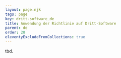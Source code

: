 ```yaml
---
layout: page.njk
tags: page
key: dritt-software_de
title: Anwendung der Richtlinie auf Dritt-Software
parent: de
order: 20
eleventyExcludeFromCollections: true
---
```


tbd.